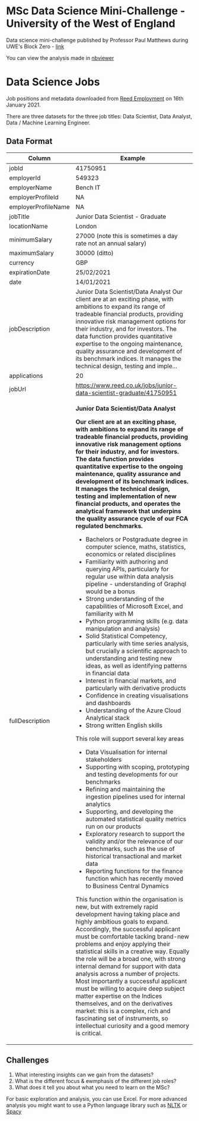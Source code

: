 # MSc Data Science Mini-Challenge - University of the West of England

Data science mini-challenge published by Professor Paul Matthews during UWE's Block Zero - [link](https://gitlab.uwe.ac.uk/pd2-matthews/data-science-mini-challenges)

You can view the analysis made in [nbviewer](https://nbviewer.jupyter.org/github/marcelfg/data-analysis-projects/blob/master/data-science-jobs/data-science-jobs-analysis.ipynb)

# Data Science Jobs

Job positions and metadata downloaded from [Reed Employment](https://www.reed.co.uk/) on 16th January 2021.

There are three datasets for the three job titles: Data Scientist, Data Analyst, Data / Machine Learning Engineer.

## Data Format

|  Column   |  Example |  
|---|---|
| jobId               | 41750951   |
| employerId          | 549323  |
| employerName        |  Bench IT  |
| employerProfileId   | NA   |
| employerProfileName | NA  |
| jobTitle            | Junior Data Scientist  - Graduate   |
| locationName        | London    |
| minimumSalary       | 27000   (note this is sometimes a day rate not an annual salary) |
| maximumSalary       | 30000   (ditto) |
| currency            | GBP   |
| expirationDate      | 25/02/2021   |
| date                | 14/01/2021  |
| jobDescription      |  Junior Data Scientist/Data Analyst Our client are at an exciting phase, with ambitions to expand its range of tradeable financial products, providing innovative risk management options for their industry, and for investors. The data function provides quantitative expertise to the  ongoing maintenance, quality assurance and development of its benchmark indices. It manages the technical design, testing and imple...  |
| applications        | 20   |
| jobUrl              | https://www.reed.co.uk/jobs/junior-data-scientist-graduate/41750951    |
| fullDescription     |  <p><strong>Junior Data Scientist/Data Analyst</strong></p> <p><strong>Our client are at an exciting phase, with ambitions to expand its range of tradeable financial products, providing innovative risk management options for their industry, and for investors. The data function provides quantitative expertise to the  ongoing maintenance, quality assurance and development of its benchmark indices. It manages the technical design, testing and implementation of new financial products, and operates the analytical framework that underpins the quality assurance cycle of our  FCA regulated benchmarks. </strong></p> <ul> <li>Bachelors or Postgraduate degree in computer science, maths, statistics, economics or related disciplines</li><li>Familiarity with authoring and querying APIs, particularly for regular use within data analysis pipeline - understanding of Graphql would be a bonus</li><li>Strong understanding of the capabilities of Microsoft Excel, and familiarity with M</li><li>Python programming skills (e.g. data manipulation and analysis)</li><li>Solid Statistical Competency, particularly with time series analysis, but crucially a scientific approach to understanding and testing new ideas, as well as identifying patterns in financial data</li><li>Interest in financial markets, and particularly with derivative products</li><li>Confidence in creating visualisations and dashboards</li><li>Understanding of the Azure Cloud Analytical stack</li><li>Strong written English skills</li></ul> <p>This role will support several key areas</p> <ul> <li>Data Visualisation for internal stakeholders</li><li>Supporting with scoping, prototyping and testing developments for our benchmarks</li><li>Refining and maintaining the ingestion pipelines used for internal analytics</li><li>Supporting, and developing the automated statistical quality metrics run on our products</li><li>Exploratory research to support the validity and/or the relevance of our benchmarks, such as the use of historical transactional and market data</li><li>Reporting functions for the finance function which has recently moved to Business Central Dynamics</li></ul> <p>This function within the organisation is new, but with extremely rapid development having taking place and highly ambitious goals to expand. Accordingly, the successful applicant must be comfortable tacking brand-new problems and enjoy applying their statistical  skills in a creative way. Equally the role will be a broad one, with strong internal demand for support with data analysis across a number of projects. Most importantly a successful applicant must be willing to acquire deep subject matter expertise on the  Indices themselves, and on the derivatives market: this is a complex, rich and fascinating set of instruments, so intellectual curiosity and a good memory is critical.</p>  |


## Challenges

1. What interesting insights can we gain from the datasets?
2. What is the different focus & ewmphasis of the different job roles?
3. What does it tell you about what you need to learn on the MSc?

For basic exploration and analysis, you can use Excel. For more advanced analysis you might want to use a Python language library such as [NLTK](http://www.nltk.org/) or [Spacy](https://spacy.io/)
